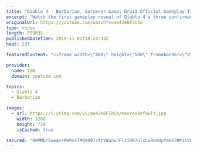 ```yaml
---
title: "Diablo 4 - Barbarian, Sorcerer &amp; Druid Official Gameplay Trailer | Blizzcon 2019"
excerpt: "Watch the first gameplay reveal of Diablo 4's three confirmed classes: The Barbarian, the Sorcerer, and the Druid. #ign."
originalUrl: https://youtube.com/watch?v=ae42e8Flb5o
type: video
length: PT3M3S
publishedDateTime: 2019-11-01T18:24:33Z
heat: 237

featuredContent: "<iframe width=\"800\" height=\"500\" frameborder=\"0\" src=\"https://www.youtube.com/embed/ae42e8Flb5o\" allow=\"accelerometer; autoplay; encrypted-media; gyroscope; picture-in-picture\" allowfullscreen></iframe>"

provider:
  name: IGN
  domain: youtube.com

topics:
  - Diablo 4
  - Barbarian

images:
  - url: https://i.ytimg.com/vi/ae42e8Flb5o/maxresdefault.jpg
    width: 1280
    height: 720
    isCached: true

secured: "06MMbr5weq+rRW9ssTMQsO97/ttYWuowJFlzID07ulxLuRwnUpfmV639PicVLMXV4gsVdw4375lTnQ5bMND5v3T7EnKP5qXB1uHy4pK64zSqrbm8XePFu6rl/zDAYNRDxJ4rfJxsvg5jFJL3MNcWWpV/3Zo3in/aaIC2bdISi8caEb327Y2iwj6zckWZkLJ0RfeScVcYyNQiB/I+JK97P0xa+zVKqmt6HrcxJhvwQaIP69DzYX0hp4ZDbmxpOuJt8fN3ujyPGJ69nSkKgmYqyBkB1d5vUAeNZIRzL1rsI65/wJ8aeDjdgh+jv7RdcLHC0Wzi2wcN5RPiVYy9dGO7M4DcNwyLHMEGdadpyxOzbH3qGUCUliWkKOikzyBvfn4pCKd8nZSGD/2C+LGGVmQykA==;7P131IRVfgOw1jUFF/Jg2A=="
---
```


